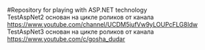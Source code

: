 #Repository for playing with ASP.NET technology 
<br/> TestAspNet2 основан на цикле роликов от канала https://www.youtube.com/channel/UCDM5jufVw9yLOUPcFLG8Idw
<br/> TestAspNet3 основан на цикле роликов от канала https://www.youtube.com/c/gosha_dudar
